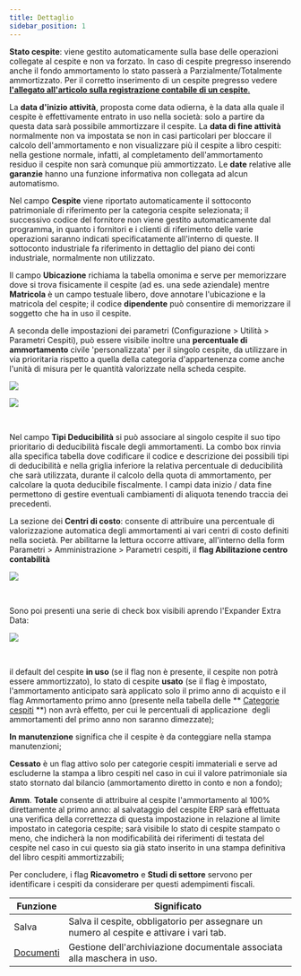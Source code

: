 ```yaml
---
title: Dettaglio
sidebar_position: 1
---
```


**Stato cespite**: viene gestito automaticamente sulla base delle operazioni collegate al cespite e non va forzato. In caso di cespite pregresso inserendo anche il fondo ammortamento lo stato passerà a Parzialmente/Totalmente ammortizzato. Per il corretto inserimento di un cespite pregresso vedere  [**l'allegato all'articolo sulla registrazione contabile di un cespite**.](/docs/finance-area/ledger-records/records/ledger-record) 



La **data d'inizio attività**, proposta come data odierna, è la data alla quale il cespite è effettivamente entrato in uso nella società: solo a partire da questa data sarà possibile ammortizzare il cespite. La **data di fine attività** normalmente non va impostata se non in casi particolari per bloccare il calcolo dell'ammortamento e non visualizzare più il cespite a libro cespiti: nella gestione normale, infatti, al completamento dell'ammortamento residuo il cespite non sarà comunque più ammortizzato. Le **date** relative alle **garanzie** hanno una funzione informativa non collegata ad alcun automatismo.



Nel campo **Cespite** viene riportato automaticamente il sottoconto patrimoniale di riferimento per la categoria cespite selezionata; il successivo codice del fornitore non viene gestito automaticamente dal programma, in quanto i fornitori e i clienti di riferimento delle varie operazioni saranno indicati specificatamente all'interno di queste. Il sottoconto industriale fa riferimento in dettaglio del piano dei conti industriale, normalmente non utilizzato.

Il campo **Ubicazione** richiama la tabella omonima e serve per memorizzare dove si trova fisicamente il cespite (ad es. una sede aziendale) mentre **Matricola** è un campo testuale libero, dove annotare l'ubicazione e la matricola del cespite; il codice **dipendente** può consentire di memorizzare il soggetto che ha in uso il cespite.

A seconda delle impostazioni dei parametri (Configurazione > Utilità > Parametri Cespiti), può essere visibile inoltre una **percentuale di ammortamento** civile 'personalizzata' per il singolo cespite, da utilizzare in via prioritaria rispetto a quella della categoria d'appartenenza come anche l'unità di misura per le quantità valorizzate nella scheda cespite.

![](/img/it-it/finance-area/fixed-assets/fixed-assets-management/detail/image01.png)

![](/img/it-it/finance-area/fixed-assets/fixed-assets-management/detail/image02.png)

 

Nel campo **Tipi Deducibilità** si può associare al singolo cespite il suo tipo prioritario di deducibilità fiscale degli ammortamenti. La combo box rinvia alla specifica tabella dove codificare il codice e descrizione dei possibili tipi di deducibilità e nella griglia inferiore la relativa percentuale di deducibilità che sarà utilizzata, durante il calcolo della quota di ammortamento, per calcolare la quota deducibile fiscalmente. I campi data inizio / data fine permettono di gestire eventuali cambiamenti di aliquota tenendo traccia dei precedenti.

La sezione dei **Centri di costo**: consente di attribuire una percentuale di valorizzazione automatica degli ammortamenti ai vari centri di costo definiti nella società.
Per abilitarne la lettura occorre attivare, all'interno della form Parametri > Amministrazione > Parametri cespiti, il **flag Abilitazione centro contabilità**

![](/img/it-it/finance-area/fixed-assets/fixed-assets-management/detail/image03.png)

 

Sono poi presenti una serie di check box visibili aprendo l'Expander Extra Data: 

![](/img/it-it/finance-area/fixed-assets/fixed-assets-management/detail/image04.png)

 

il default del cespite **in uso** (se il flag non è presente, il cespite non potrà essere ammortizzato), lo stato di cespite **usato** (se il flag è impostato, l'ammortamento anticipato sarà applicato solo il primo anno di acquisto e il flag Ammortamento primo anno (presente nella tabella delle ** [Categorie cespiti](/docs/configurations/tables/finance/fixed-asset-category) **) non avrà effetto, per cui le percentuali di applicazione  degli ammortamenti del primo anno non saranno dimezzate); 

**In manutenzione** significa che il cespite è da conteggiare nella stampa manutenzioni; 

**Cessato** è un flag attivo solo per categorie cespiti immateriali e serve ad escluderne la stampa a libro cespiti nel caso in cui il valore patrimoniale sia stato stornato dal bilancio (ammortamento diretto in conto e non a fondo); 

**Amm**. **Totale** consente di attribuire al cespite l'ammortamento al 100% direttamente al primo anno: al salvataggio del cespite ERP sarà effettuata una verifica della correttezza di questa impostazione in relazione al limite impostato in categoria cespite; sarà visibile lo stato di cespite stampato o meno, che indicherà la non modificabilità dei riferimenti di testata del cespite nel caso in cui questo sia già stato inserito in una stampa definitiva del libro cespiti ammortizzabili;

Per concludere, i flag **Ricavometro** e **Studi di settore** servono per identificare i cespiti da considerare per questi adempimenti fiscali.



| Funzione | Significato |
| --- | --- |
| Salva | Salva il cespite, obbligatorio per assegnare un numero al cespite e attivare i vari tab. |
|  [Documenti](/docs/guide/common/operations-with-data/document-manager)  | Gestione dell'archiviazione documentale associata alla maschera in uso. |






